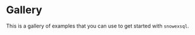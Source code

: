 # Gallery

This is a gallery of examples that you can use to get started with `snowexsql`.

```{include} gallery.txt
```
